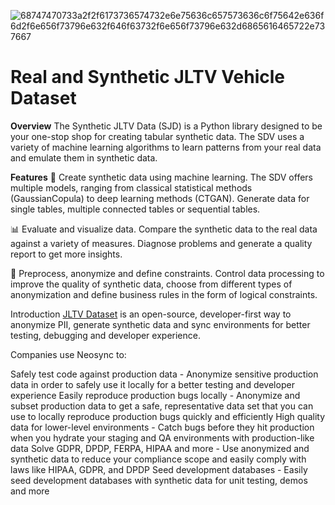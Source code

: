 ![68747470733a2f2f6173736574732e6e75636c657573636c6f75642e636f6d2f6e656f73796e632f646f63732f6e656f73796e632d6865616465722e737667](https://github.com/user-attachments/assets/0039d9d1-94ca-422b-9bcb-226fd052d74a)
# Real and Synthetic JLTV Vehicle Dataset

**Overview**
The Synthetic JLTV Data (SJD) is a Python library designed to be your one-stop shop for creating tabular synthetic data. The SDV uses a variety of machine learning algorithms to learn patterns from your real data and emulate them in synthetic data.

**Features**
🧠 Create synthetic data using machine learning. The SDV offers multiple models, ranging from classical statistical methods (GaussianCopula) to deep learning methods (CTGAN). Generate data for single tables, multiple connected tables or sequential tables.

📊 Evaluate and visualize data. Compare the synthetic data to the real data against a variety of measures. Diagnose problems and generate a quality report to get more insights.

🔄 Preprocess, anonymize and define constraints. Control data processing to improve the quality of synthetic data, choose from different types of anonymization and define business rules in the form of logical constraints.

Introduction
[JLTV Dataset]([URL](https://github.com/behnaz-sadeghigol/sadeghigol)) is an open-source, developer-first way to anonymize PII, generate synthetic data and sync environments for better testing, debugging and developer experience.

Companies use Neosync to:

Safely test code against production data - Anonymize sensitive production data in order to safely use it locally for a better testing and developer experience
Easily reproduce production bugs locally - Anonymize and subset production data to get a safe, representative data set that you can use to locally reproduce production bugs quickly and efficiently
High quality data for lower-level environments - Catch bugs before they hit production when you hydrate your staging and QA environments with production-like data
Solve GDPR, DPDP, FERPA, HIPAA and more - Use anonymized and synthetic data to reduce your compliance scope and easily comply with laws like HIPAA, GDPR, and DPDP
Seed development databases - Easily seed development databases with synthetic data for unit testing, demos and more

